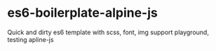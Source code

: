 # es6-boilerplate-alpine-js
Quick and dirty es6 template with scss, font, img support playground, testing apline-js

